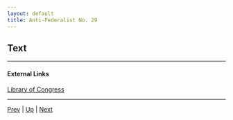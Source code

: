 ```yaml
---
layout: default
title: Anti-Federalist No. 29
---
```


## Text

---
#### External Links
[Library of Congress]()

---

[Prev](28.md) | [Up](README.md) | [Next](30.md)
